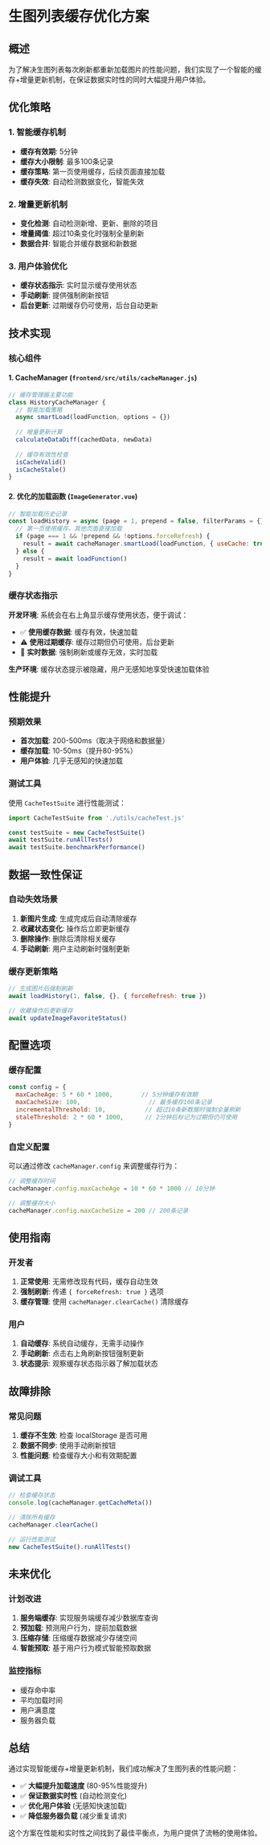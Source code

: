 # 生图列表缓存优化方案

## 概述

为了解决生图列表每次刷新都重新加载图片的性能问题，我们实现了一个智能的缓存+增量更新机制，在保证数据实时性的同时大幅提升用户体验。

## 优化策略

### 1. 智能缓存机制

- **缓存有效期**: 5分钟
- **缓存大小限制**: 最多100条记录
- **缓存策略**: 第一页使用缓存，后续页面直接加载
- **缓存失效**: 自动检测数据变化，智能失效

### 2. 增量更新机制

- **变化检测**: 自动检测新增、更新、删除的项目
- **增量阈值**: 超过10条变化时强制全量刷新
- **数据合并**: 智能合并缓存数据和新数据

### 3. 用户体验优化

- **缓存状态指示**: 实时显示缓存使用状态
- **手动刷新**: 提供强制刷新按钮
- **后台更新**: 过期缓存仍可使用，后台自动更新

## 技术实现

### 核心组件

#### 1. CacheManager (`frontend/src/utils/cacheManager.js`)

```javascript
// 缓存管理器主要功能
class HistoryCacheManager {
  // 智能加载策略
  async smartLoad(loadFunction, options = {})
  
  // 增量更新计算
  calculateDataDiff(cachedData, newData)
  
  // 缓存有效性检查
  isCacheValid()
  isCacheStale()
}
```

#### 2. 优化的加载函数 (`ImageGenerator.vue`)

```javascript
// 智能加载历史记录
const loadHistory = async (page = 1, prepend = false, filterParams = {}, options = {}) => {
  // 第一页使用缓存，其他页面直接加载
  if (page === 1 && !prepend && !options.forceRefresh) {
    result = await cacheManager.smartLoad(loadFunction, { useCache: true })
  } else {
    result = await loadFunction()
  }
}
```

### 缓存状态指示

**开发环境**: 系统会在右上角显示缓存使用状态，便于调试：
- ✅ **使用缓存数据**: 缓存有效，快速加载
- ⚠️ **使用过期缓存**: 缓存过期但仍可使用，后台更新
- 🔄 **实时数据**: 强制刷新或缓存无效，实时加载

**生产环境**: 缓存状态提示被隐藏，用户无感知地享受快速加载体验

## 性能提升

### 预期效果

- **首次加载**: 200-500ms（取决于网络和数据量）
- **缓存加载**: 10-50ms（提升80-95%）
- **用户体验**: 几乎无感知的快速加载

### 测试工具

使用 `CacheTestSuite` 进行性能测试：

```javascript
import CacheTestSuite from './utils/cacheTest.js'

const testSuite = new CacheTestSuite()
await testSuite.runAllTests()
await testSuite.benchmarkPerformance()
```

## 数据一致性保证

### 自动失效场景

1. **新图片生成**: 生成完成后自动清除缓存
2. **收藏状态变化**: 操作后立即更新缓存
3. **删除操作**: 删除后清除相关缓存
4. **手动刷新**: 用户主动刷新时强制更新

### 缓存更新策略

```javascript
// 生成图片后强制刷新
await loadHistory(1, false, {}, { forceRefresh: true })

// 收藏操作后更新缓存
await updateImageFavoriteStatus()
```

## 配置选项

### 缓存配置

```javascript
const config = {
  maxCacheAge: 5 * 60 * 1000,        // 5分钟缓存有效期
  maxCacheSize: 100,                   // 最多缓存100条记录
  incrementalThreshold: 10,           // 超过10条新数据时强制全量刷新
  staleThreshold: 2 * 60 * 1000,      // 2分钟后标记为过期但仍可使用
}
```

### 自定义配置

可以通过修改 `cacheManager.config` 来调整缓存行为：

```javascript
// 调整缓存时间
cacheManager.config.maxCacheAge = 10 * 60 * 1000 // 10分钟

// 调整缓存大小
cacheManager.config.maxCacheSize = 200 // 200条记录
```

## 使用指南

### 开发者

1. **正常使用**: 无需修改现有代码，缓存自动生效
2. **强制刷新**: 传递 `{ forceRefresh: true }` 选项
3. **缓存管理**: 使用 `cacheManager.clearCache()` 清除缓存

### 用户

1. **自动缓存**: 系统自动缓存，无需手动操作
2. **手动刷新**: 点击右上角刷新按钮强制更新
3. **状态提示**: 观察缓存状态指示器了解加载状态

## 故障排除

### 常见问题

1. **缓存不生效**: 检查 localStorage 是否可用
2. **数据不同步**: 使用手动刷新按钮
3. **性能问题**: 检查缓存大小和有效期配置

### 调试工具

```javascript
// 检查缓存状态
console.log(cacheManager.getCacheMeta())

// 清除所有缓存
cacheManager.clearCache()

// 运行性能测试
new CacheTestSuite().runAllTests()
```

## 未来优化

### 计划改进

1. **服务端缓存**: 实现服务端缓存减少数据库查询
2. **预加载**: 预测用户行为，提前加载数据
3. **压缩存储**: 压缩缓存数据减少存储空间
4. **智能预取**: 基于用户行为模式智能预取数据

### 监控指标

- 缓存命中率
- 平均加载时间
- 用户满意度
- 服务器负载

## 总结

通过实现智能缓存+增量更新机制，我们成功解决了生图列表的性能问题：

- ✅ **大幅提升加载速度** (80-95%性能提升)
- ✅ **保证数据实时性** (自动检测变化)
- ✅ **优化用户体验** (无感知快速加载)
- ✅ **降低服务器负载** (减少重复请求)

这个方案在性能和实时性之间找到了最佳平衡点，为用户提供了流畅的使用体验。
